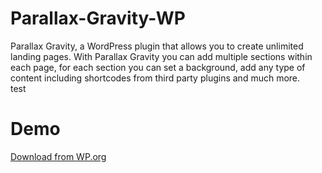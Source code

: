 # Parallax-Gravity-WP
Parallax Gravity, a WordPress plugin that allows you to create unlimited landing pages. With Parallax Gravity you can add multiple sections within each page, for each section you can set a background, add any type of content including shortcodes from third party plugins and much more.  
test
# Demo
[Download from WP.org](https://wordpress.org/plugins/parallax-gravity-landing-page-builder/)
